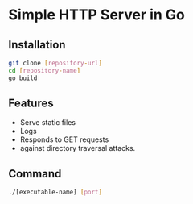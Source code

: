 # Simple HTTP Server in Go


## Installation

```bash
git clone [repository-url]
cd [repository-name]
go build
```

## Features
 - Serve static files
 - Logs
 - Responds to GET requests
 - against directory traversal attacks.

## Command
```bash
./[executable-name] [port]
```
